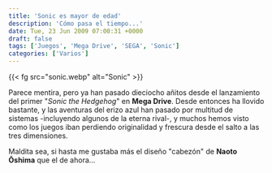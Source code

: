 ```yaml
---
title: 'Sonic es mayor de edad'
description: 'Cómo pasa el tiempo...'
date: Tue, 23 Jun 2009 07:00:31 +0000
draft: false
tags: ['Juegos', 'Mega Drive', 'SEGA', 'Sonic']
categories: ['Varios']
---
```


{{< fg src="sonic.webp" alt="Sonic" >}}

Parece mentira, pero ya han pasado dieciocho añitos desde el lanzamiento del primer "_Sonic the Hedgehog_" en **Mega Drive**. Desde entonces ha llovido bastante, y las aventuras del erizo azul han pasado por multitud de sistemas -incluyendo algunos de la eterna rival-, y muchos hemos visto como los juegos iban perdiendo originalidad y frescura desde el salto a las tres dimensiones.

Maldita sea, si hasta me gustaba más el diseño "cabezón" de **Naoto Ōshima** que el de ahora...